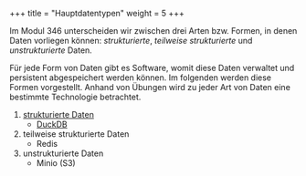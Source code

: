+++
title = "Hauptdatentypen"
weight = 5
+++

Im Modul 346 unterscheiden wir zwischen drei Arten bzw. Formen, in denen Daten vorliegen können: _strukturierte_, _teilweise strukturierte_ und _unstrukturierte_ Daten.

Für jede Form von Daten gibt es Software, womit diese Daten verwaltet und persistent abgespeichert werden können. Im folgenden werden diese Formen vorgestellt. Anhand von Übungen wird zu jeder Art von Daten eine bestimmte Technologie betrachtet.

1. [strukturierte Daten](/hauptdatentypen/strukturierte/)
    - [DuckDB](/hauptdatentypen/strukturierte/duckdb)
2. teilweise strukturierte Daten
    - Redis
3. unstrukturierte Daten
    - Minio (S3)
